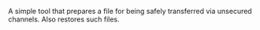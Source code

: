 A simple tool that prepares a file for being safely transferred via unsecured channels. Also restores such files.
